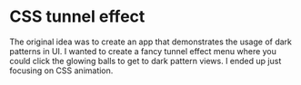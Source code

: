 # CSS tunnel effect

The original idea was to create an app that demonstrates the usage of dark patterns in UI. I wanted to create a fancy tunnel effect menu where you could click the glowing balls to get to dark pattern views. I ended up just focusing on CSS animation.
